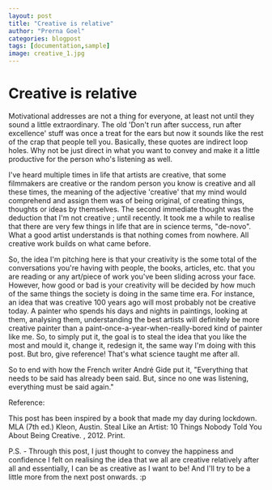 ```yaml
---
layout: post
title: "Creative is relative"
author: "Prerna Goel"
categories: blogpost
tags: [documentation,sample]
image: creative_1.jpg
---
```


# Creative is relative

Motivational addresses are not a thing for everyone, at least not until they sound a little extraordinary. The old 'Don't run after success, run after excellence' stuff was once a treat for the ears but now it sounds like the rest of the crap that people tell you. Basically, these quotes are indirect loop holes. Why not be just direct in what you want to convey and make it a little productive for the person who's listening as well. 

I've heard multiple times in life that artists are creative, that some filmmakers are creative or the random person you know is creative and all these times, the meaning of the adjective 'creative' that my mind would comprehend and assign them was of being original, of creating things, thoughts or ideas by themselves. The second immediate thought was the deduction that I'm not creative ; until recently. It took me a while to realise that there are very few things in life that are in science terms, "de-novo". What a good artist understands is that nothing comes from nowhere. All creative work builds on what came before. 

So, the idea I'm pitching here is that your creativity is the some total of the conversations you're having with people, the books, articles, etc. that you are reading or any art/piece of work you've been sliding across your face. However, how good or bad is your creativity will be decided by how much of the same things the society is doing in the same time era. For instance, an idea that was creative 100 years ago will most probably not be creative today. A painter who spends his days and nights in paintings, looking at them, analysing them, understanding the best artists will definitely be more creative painter than a paint-once-a-year-when-really-bored kind of painter like me. So, to simply put it, the goal is to steal the idea that you like the most and mould it, change it, redesign it, the same way I'm doing with this post. But bro, give reference! That's what science taught me after all.

So to end with how the French writer André Gide put it, "Everything that needs to be said has already been said. But, since no one was listening, everything must be said again."

Reference:

This post has been inspired by a book that made my day during lockdown. 
MLA (7th ed.)
Kleon, Austin. Steal Like an Artist: 10 Things Nobody Told You About Being Creative. , 2012. Print.


P.S. - Through this post, I just thought to convey the happiness and confidence I felt on realising the idea that we all are creative relatively after all and essentially, I can be as creative as I want to be! And I'll try to be a little more from the next post onwards. :p
